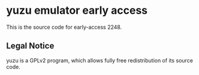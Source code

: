 yuzu emulator early access
=============

This is the source code for early-access 2248.

## Legal Notice

yuzu is a GPLv2 program, which allows fully free redistribution of its source code.